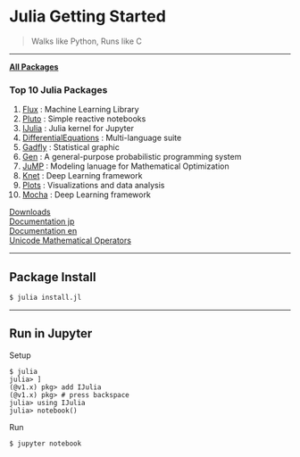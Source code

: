 # Julia Getting Started

> Walks like Python, Runs like C

--- 

**[All Packages](https://juliapackages.com/packages)**  

### Top 10 Julia Packages
1. [Flux](https://juliapackages.com/p/flux) : Machine Learning Library
2. [Pluto](https://juliapackages.com/p/pluto) : Simple reactive notebooks
3. [IJulia](https://juliapackages.com/p/ijulia) : Julia kernel for Jupyter
4. [DifferentialEquations](https://juliapackages.com/p/differentialequations) : Multi-language suite
5. [Gadfly](https://juliapackages.com/p/gadfly) : Statistical graphic
6. [Gen](https://juliapackages.com/p/gen) : A general-purpose probabilistic programming system
7. [JuMP](https://juliapackages.com/p/jump) : Modeling lanuage for Mathematical Optimization
8. [Knet](https://juliapackages.com/p/knet) : Deep Learning framework
9. [Plots](https://juliapackages.com/p/plots) : Visualizations and data analysis
10. [Mocha](https://juliapackages.com/p/mocha) : Deep Learning framework

[Downloads](https://julialang.org/downloads/)  
[Documentation jp](https://mnru.github.io/julia-doc-ja-v1.0/index.html)  
[Documentation en](https://docs.julialang.org/en/v1/)  
[Unicode Mathematical Operators](http://www.asahi-net.or.jp/~ax2s-kmtn/ref/unicode/u2200.html)

***

## Package Install

```bash
$ julia install.jl
```

***

## Run in Jupyter

Setup

```julia-repl
$ julia
julia> ]
(@v1.x) pkg> add IJulia
(@v1.x) pkg> # press backspace
julia> using IJulia
julia> notebook()
```

Run

```
$ jupyter notebook
```
